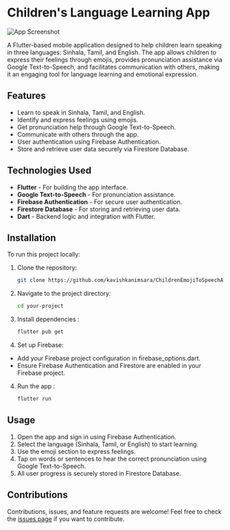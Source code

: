 # Children's Language Learning App

![App Screenshot](https://e39kgacrqofgaphj.public.blob.vercel-storage.com/childrenapp-rGbfe8J6yXLWrzvxhrFzZNtNovOsbm.png)

A Flutter-based mobile application designed to help children learn speaking in three languages: Sinhala, Tamil, and English. The app allows children to express their feelings through emojis, provides pronunciation assistance via Google Text-to-Speech, and facilitates communication with others, making it an engaging tool for language learning and emotional expression.

## Features

- Learn to speak in Sinhala, Tamil, and English.
- Identify and express feelings using emojis.
- Get pronunciation help through Google Text-to-Speech.
- Communicate with others through the app.
- User authentication using Firebase Authentication.
- Store and retrieve user data securely via Firestore Database.

## Technologies Used

- **Flutter** - For building the app interface.
- **Google Text-to-Speech** - For pronunciation assistance.
- **Firebase Authentication** - For secure user authentication.
- **Firestore Database** - For storing and retrieving user data.
- **Dart** - Backend logic and integration with Flutter.

## Installation

To run this project locally:

1. Clone the repository:
   ```bash
   git clone https://github.com/kavishkanimsara/ChildrenEmojiToSpeechApp.git

2. Navigate to the project directory:
   ```bash
   cd your-project

2. Install dependencies :
   ```bash
   flutter pub get
   
3. Set up Firebase:
 - Add your Firebase project configuration in firebase_options.dart.
 - Ensure Firebase Authentication and Firestore are enabled in your Firebase project.

4. Run the app :
   ```bash
   flutter run

## Usage
1. Open the app and sign in using Firebase Authentication.
2. Select the language (Sinhala, Tamil, or English) to start learning.
3. Use the emoji section to express feelings.
4. Tap on words or sentences to hear the correct pronunciation using Google Text-to-Speech.
5. All user progress is securely stored in Firestore Database.

## Contributions

Contributions, issues, and feature requests are welcome! Feel free to check the [issues page](https://github.com/your-username/your-project/issues) if you want to contribute.





